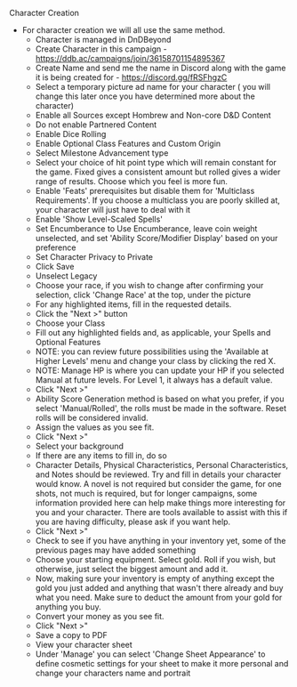Character Creation
- For character creation we will all use the same method.
	- Character is managed in DnDBeyond
	- Create Character in this campaign - https://ddb.ac/campaigns/join/36158701154895367
	- Create Name and send me the name in Discord along with the game it is being created for - https://discord.gg/fRSFhgzC
	- Select a temporary picture ad name for your character ( you will change this later once you have determined more about the character)
	- Enable all Sources except Hombrew and Non-core D&D Content
	- Do not enable Partnered Content
	- Enable Dice Rolling
	- Enable Optional Class Features and Custom Origin
	- Select Milestone Advancement type
	- Select your choice of hit point type which will remain constant for the game. Fixed gives a consistent amount but rolled gives a wider range of results. Choose which you feel is more fun.
	- Enable 'Feats' prerequisites but disable them for 'Multiclass Requirements'. If you choose a multiclass you are poorly skilled at, your character will just have to deal with it
	- Enable 'Show Level-Scaled Spells'
	- Set Encumberance to Use Encumberance, leave coin weight unselected, and set 'Ability Score/Modifier Display' based on your preference
	- Set Character Privacy to Private
	- Click Save
	- Unselect Legacy
	- Choose your race, if you wish to change after confirming your selection, click 'Change Race' at the top, under the picture
	- For any highlighted items, fill in the requested details.
	- Click the "Next >" button
	- Choose your Class
	- Fill out any highlighted fields and, as applicable, your Spells and Optional Features
	- NOTE: you can review future possibilities using the 'Available at Higher Levels' menu and change your class by clicking the red X.
	- NOTE: Manage HP is where you can update your HP if you selected Manual at future levels. For Level 1, it always has a default value.
	- Click "Next >"
	- Ability Score Generation method is based on what you prefer, if you select 'Manual/Rolled', the rolls must be made in the software. Reset rolls will be considered invalid.
	- Assign the values as you see fit.
	- Click "Next >"
	- Select your background
	- If there are any items to fill in, do so
	- Character Details, Physical Characteristics, Personal Characteristics, and Notes should be reviewed. Try and fill in details your character would know. A novel is not required but consider the game, for one shots, not much is required, but for longer campaigns, some information provided here can help make things more interesting for you and your character. There are tools available to assist with this if you are having difficulty, please ask if you want help.
	- Click "Next >"
	- Check to see if you have anything in your inventory yet, some of the previous pages may have added something
	- Choose your starting equipment. Select gold. Roll if you wish, but otherwise, just select the biggest amount and add it.
	- Now, making sure your inventory is empty of anything except the gold you just added and anything that wasn't there already and buy what you need. Make sure to deduct the amount from your gold for anything you buy.
	- Convert your money as you see fit. 
	- Click "Next >"
	- Save a copy to PDF
	- View your character sheet
	- Under 'Manage' you can select 'Change Sheet Appearance' to define cosmetic settings for your sheet to make it more personal and change your characters name and portrait









